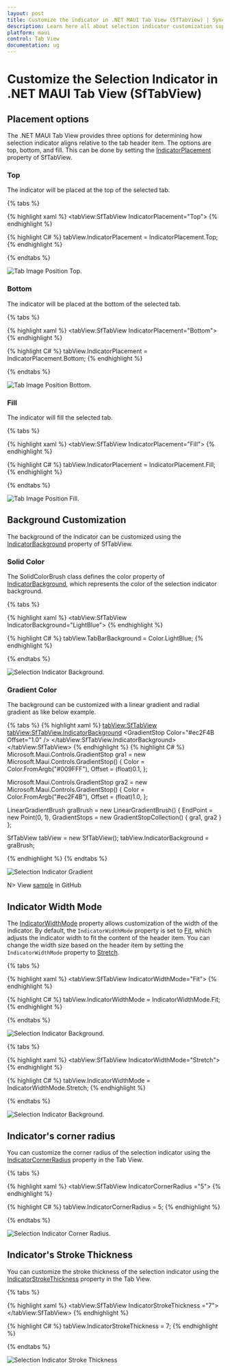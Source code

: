```yaml
---
layout: post
title: Customize the indicator in .NET MAUI Tab View (SfTabView) | Syncfusion®
description: Learn here all about selection indicator customization support in Syncfusion® .NET MAUI Tab View (SfTabView) control and more.
platform: maui
control: Tab View
documentation: ug
---
```


# Customize the Selection Indicator in .NET MAUI Tab View (SfTabView)

## Placement options

The .NET MAUI Tab View provides three options for determining how selection indicator aligns relative to the tab header item. The options are top, bottom, and fill. This can be done by setting the [IndicatorPlacement](https://help.syncfusion.com/cr/maui/Syncfusion.Maui.TabView.SfTabView.html#Syncfusion_Maui_TabView_SfTabView_IndicatorPlacement) property of SfTabView.

### Top

The indicator will be placed at the top of the selected tab.

{% tabs %}

{% highlight xaml %}
    <tabView:SfTabView IndicatorPlacement="Top">
{% endhighlight %}

{% highlight C# %}
     tabView.IndicatorPlacement = IndicatorPlacement.Top;
{% endhighlight %}

{% endtabs %}

![Tab Image Position Top.](images/Selection-Indicator-placement-Top.png) 

### Bottom

The indicator will be placed at the bottom of the selected tab.

{% tabs %}

{% highlight xaml %}
    <tabView:SfTabView IndicatorPlacement="Bottom">
{% endhighlight %}

{% highlight C# %}
     tabView.IndicatorPlacement = IndicatorPlacement.Bottom;
{% endhighlight %}

{% endtabs %}

![Tab Image Position Bottom.](images/Selection-Indicator-placement-Bottom.png) 

### Fill

The indicator will fill the selected tab.

{% tabs %}

{% highlight xaml %}
    <tabView:SfTabView IndicatorPlacement="Fill">
{% endhighlight %}

{% highlight C# %}
     tabView.IndicatorPlacement = IndicatorPlacement.Fill;
{% endhighlight %}

{% endtabs %}

![Tab Image Position Fill.](images/Selection-Indicator-placement-Fill.png) 

## Background Customization

The background of the indicator can be customized using the [IndicatorBackground](https://help.syncfusion.com/cr/maui/Syncfusion.Maui.TabView.SfTabView.html#Syncfusion_Maui_TabView_SfTabView_IndicatorBackground) property of SfTabView.

### Solid Color 

The SolidColorBrush class defines the color property of [IndicatorBackground](https://help.syncfusion.com/cr/maui/Syncfusion.Maui.TabView.SfTabView.html#Syncfusion_Maui_TabView_SfTabView_IndicatorBackground), which represents the color of the selection indicator background.

{% tabs %}

{% highlight xaml %}
    <tabView:SfTabView IndicatorBackground="LightBlue">
{% endhighlight %}

{% highlight C# %}
     tabView.TabBarBackground = Color.LightBlue;
{% endhighlight %}

{% endtabs %}

![Selection Indicator Background.](images/Selection-Indicator-background.png) 

### Gradient Color 

The background can be customized with a linear gradient and radial gradient as like below example.

{% tabs %}
{% highlight xaml %}
    <tabView:SfTabView>
        <tabView:SfTabView.IndicatorBackground>
            <LinearGradientBrush EndPoint="0,1">
                <GradientStop Color="#009FFF" Offset="0.1" />
                <GradientStop Color="#ec2F4B Offset="1.0" />
            </LinearGradientBrush>
        </tabView:SfTabView.IndicatorBackground>
    </tabView:SfTabView>
{% endhighlight %}
{% highlight C# %}
Microsoft.Maui.Controls.GradientStop gra1 = new Microsoft.Maui.Controls.GradientStop()
{
    Color = Color.FromArgb("#009FFF"),
    Offset = (float)0.1,
};

Microsoft.Maui.Controls.GradientStop gra2 = new Microsoft.Maui.Controls.GradientStop()
{
    Color = Color.FromArgb("#ec2F4B"),
    Offset = (float)1.0,
};

LinearGradientBrush graBrush = new LinearGradientBrush()
{
    EndPoint = new Point(0, 1),
    GradientStops = new GradientStopCollection() { gra1, gra2 }
};

SfTabView tabView = new SfTabView();
tabView.IndicatorBackground = graBrush;

{% endhighlight %}
{% endtabs %}

![Selection Indicator Gradient](images/Selection-Indicator-gradient-background.png) 

N> View [sample](https://github.com/SyncfusionExamples/maui-tabview-samples/tree/main/TabBarCustomization) in GitHub

## Indicator Width Mode

The [IndicatorWidthMode](https://help.syncfusion.com/cr/maui/Syncfusion.Maui.TabView.SfTabView.html#Syncfusion_Maui_TabView_SfTabView_IndicatorWidthMode) property allows customization of the width of the indicator. By default, the `IndicatorWidthMode` property is set to [Fit](https://help.syncfusion.com/cr/maui/Syncfusion.Maui.TabView.IndicatorWidthMode.html#Syncfusion_Maui_TabView_IndicatorWidthMode_Fit), which adjusts the indicator width to fit the content of the header item. You can change the width size based on the header item by setting the `IndicatorWidthMode` property to [Stretch](https://help.syncfusion.com/cr/maui/Syncfusion.Maui.TabView.IndicatorWidthMode.html#Syncfusion_Maui_TabView_IndicatorWidthMode_Stretch).

{% tabs %}

{% highlight xaml %}
    <tabView:SfTabView IndicatorWidthMode="Fit">
{% endhighlight %}

{% highlight C# %}
     tabView.IndicatorWidthMode = IndicatorWidthMode.Fit;
{% endhighlight %}

{% endtabs %}

![Selection Indicator Background.](images/IndicatorWidthMode_Fit.png) 

{% tabs %}

{% highlight xaml %}
    <tabView:SfTabView IndicatorWidthMode="Stretch">
{% endhighlight %}

{% highlight C# %}
     tabView.IndicatorWidthMode = IndicatorWidthMode.Stretch;
{% endhighlight %}

{% endtabs %}

![Selection Indicator Background.](images/IndicatorWidthMode_Stretch.png) 

## Indicator's corner radius
You can customize the corner radius of the selection indicator using the [IndicatorCornerRadius](https://help.syncfusion.com/cr/maui/Syncfusion.Maui.TabView.SfTabView.html#Syncfusion_Maui_TabView_SfTabView_IndicatorCornerRadius) property in the Tab View.

{% tabs %}

{% highlight xaml %}
    <tabView:SfTabView IndicatorCornerRadius ="5">
{% endhighlight %}

{% highlight C# %}
     tabView.IndicatorCornerRadius  = 5;
{% endhighlight %}

{% endtabs %} 

![Selection Indicator Corner Radius.](images/IndicatorCornerRadius.png) 

## Indicator's Stroke Thickness
You can customize the stroke thickness of the selection indicator using the [IndicatorStrokeThickness](https://help.syncfusion.com/cr/maui/Syncfusion.Maui.TabView.SfTabView.html#Syncfusion_Maui_TabView_SfTabView_IndicatorStrokeThickness) property in the Tab View.

{% tabs %}

{% highlight xaml %}
    <tabView:SfTabView IndicatorStrokeThickness ="7">
    </tabView:SfTabView>
{% endhighlight %}

{% highlight C# %}
     tabView.IndicatorStrokeThickness  = 7;
{% endhighlight %}

{% endtabs %} 

![Selection Indicator Stroke Thickness](images\IndicatorStrokeThickness.png) 